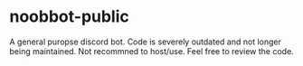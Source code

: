 # noobbot-public

A general puropse discord bot. Code is severely outdated and not longer being maintained. Not recommned to host/use. Feel free to review the code.

